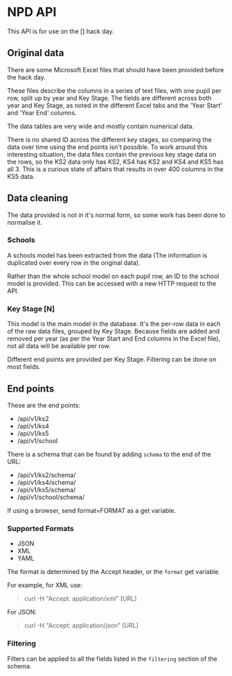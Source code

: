 # NPD API #

This API is for use on the [] hack day.

## Original data ##

There are some Microsoft Excel files that should have been provided before the 
hack day.

These files describe the columns in a series of text files, with one pupil per row, split up by year and Key Stage.  The fields are different across both year and Key Stage, as noted in the different Excel tabs and the 'Year Start' and 'Year End' columns.

The data tables are very wide and mostly contain numerical data.

There is no shared ID across the different key stages, so comparing the data over time using the end points isn't possible.  To work around this interesting situation, the data files contain the previous key stage data on the rows, so the KS2 data only has KS2, KS4 has KS2 and KS4 and KS5 has all 3.  This is a curious state of affairs that results in over 400 columns in the KS5 data.

## Data cleaning ##

The data provided is not in it's normal form, so some work has been done to 
normalise it.

### Schools ###

A schools model has been extracted from the data (The information is duplicated over every row in the original data).

Rather than the whole school model on each pupil row, an ID to the school model is provided.  This can be accessed with a new HTTP request to the API.

### Key Stage [N] ###

This model is the main model in the database.  It's the per-row data in each of the raw data files, grouped by Key Stage.  Because fields are added and removed per year (as per the Year Start and End columns in the Excel file), not all data will be available per row.

Different end points are provided per Key Stage.  Filtering can be done on most fields.


## End points ##

These are the end points:

* /api/v1/ks2
* /api/v1/ks4
* /api/v1/ks5
* /api/v1/school

There is a schema that can be found by adding `schema` to the end of the URL:

* /api/v1/ks2/schema/
* /api/v1/ks4/schema/
* /api/v1/ks5/schema/
* /api/v1/school/schema/

If using a browser, send format=FORMAT as a get variable.

### Supported Formats ###

* JSON
* XML
* YAML

The format is determined by the Accept header, or the `format` get variable.

For example, for XML use:
> curl -H "Accept: application/xml" [URL]

For JSON:
> curl -H "Accept: application/json" [URL]

### Filtering ###

Filters can be applied to all the fields listed in the `filtering` section of the schema.







